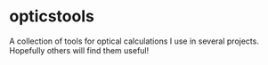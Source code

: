 # opticstools
A collection of tools for optical calculations I use in several projects. Hopefully others will find them useful!
